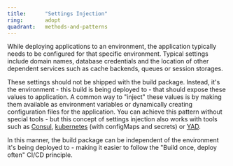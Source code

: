 ```yaml
---
title:      "Settings Injection"
ring:       adopt
quadrant:   methods-and-patterns
---
```


While deploying applications to an environment, the application typically needs to be configured for that specific environment. Typical settings include domain names, database credentials and the location of other dependent services such as cache backends, queues or session storages.

These settings should not be shipped with the build package. Instead, it's the environment - this build is being deployed to - that should expose these values to application. A common way to "inject" these values is by making them available as environment variables or dynamically creating configuration files for the application. You can achieve this pattern without special tools - but this concept of settings injection also works with tools such as [Consul](/tools/consul/), [kubernetes](/platforms-and-services/kubernetes/) (with configMaps and secrets) or [YAD](https://github.com/AOEpeople/YAD).

In this manner, the build package can be independent of the environment it's being deployed to - making it easier to follow the "Build once, deploy often" CI/CD principle.
